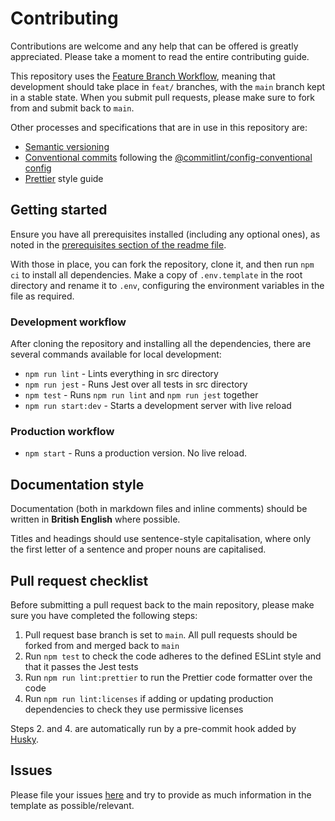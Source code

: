 # Contributing

Contributions are welcome and any help that can be offered is greatly appreciated.
Please take a moment to read the entire contributing guide.

This repository uses the [Feature Branch Workflow](https://atlassian.com/git/tutorials/comparing-workflows/feature-branch-workflow),
meaning that development should take place in `feat/` branches, with the `main` branch kept in a stable state.
When you submit pull requests, please make sure to fork from and submit back to `main`.

Other processes and specifications that are in use in this repository are:

-   [Semantic versioning](https://semver.org/)
-   [Conventional commits](https://conventionalcommits.org/en/v1.0.0/) following the [@commitlint/config-conventional config](https://github.com/conventional-changelog/commitlint/tree/master/%40commitlint/config-conventional)
-   [Prettier](https://prettier.io/) style guide

## Getting started

Ensure you have all prerequisites installed (including any optional ones), as noted in the [prerequisites section of the readme file](./README.md#prerequisites).

With those in place, you can fork the repository, clone it, and then run `npm ci` to install all dependencies.
Make a copy of `.env.template` in the root directory and rename it to `.env`, configuring the environment variables in the file as required.

### Development workflow

After cloning the repository and installing all the dependencies, there are several commands available for local development:

-   `npm run lint` - Lints everything in src directory
-   `npm run jest` - Runs Jest over all tests in src directory
-   `npm test` - Runs `npm run lint` and `npm run jest` together
-   `npm run start:dev` - Starts a development server with live reload

### Production workflow

-   `npm start` - Runs a production version. No live reload.

## Documentation style

Documentation (both in markdown files and inline comments) should be written in **British English** where possible.

Titles and headings should use sentence-style capitalisation, where only the first letter of a sentence and proper nouns are capitalised.

## Pull request checklist

Before submitting a pull request back to the main repository, please make sure you have completed the following steps:

1. Pull request base branch is set to `main`. All pull requests should be forked from and merged back to `main`
2. Run `npm test` to check the code adheres to the defined ESLint style and that it passes the Jest tests
3. Run `npm run lint:prettier` to run the Prettier code formatter over the code
4. Run `npm run lint:licenses` if adding or updating production dependencies to check they use permissive licenses

Steps 2. and 4. are automatically run by a pre-commit hook added by [Husky](https://typicode.github.io/husky/#/).

## Issues

Please file your issues [here](https://github.com/Fdawgs/docsmith/issues) and try to provide as much information in the template as possible/relevant.
